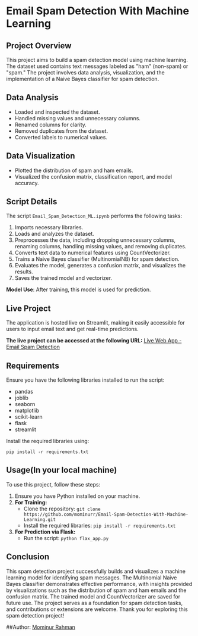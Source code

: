 # Email Spam Detection With Machine Learning

## Project Overview
This project aims to build a spam detection model using machine learning. The dataset used contains text messages labeled as "ham" (non-spam) or "spam." The project involves data analysis, visualization, and the implementation of a Naive Bayes classifier for spam detection.

## Data Analysis
- Loaded and inspected the dataset.
- Handled missing values and unnecessary columns.
- Renamed columns for clarity.
- Removed duplicates from the dataset.
- Converted labels to numerical values.

## Data Visualization
- Plotted the distribution of spam and ham emails.
- Visualized the confusion matrix, classification report, and model accuracy.

## Script Details
The script `Email_Spam_Detection_ML.ipynb` performs the following tasks:
1. Imports necessary libraries.
2. Loads and analyzes the dataset.
3. Preprocesses the data, including dropping unnecessary columns, renaming columns, handling missing values, and removing duplicates.
4. Converts text data to numerical features using CountVectorizer.
5. Trains a Naive Bayes classifier (MultinomialNB) for spam detection.
6. Evaluates the model, generates a confusion matrix, and visualizes the results.
7. Saves the trained model and vectorizer.



**Model Use**: After training, this model is used for prediction.

## Live Project
The application is hosted live on Streamlit, making it easily accessible for users to input email text and get real-time predictions.

**The live project can be accessed at the following URL:** [Live Web App - Email Spam Detection](https://email-spam-detections.streamlit.app)

## Requirements
Ensure you have the following libraries installed to run the script:

- pandas
- joblib
- seaborn
- matplotlib
- scikit-learn
- flask
- streamlit

Install the required libraries using:

    pip install -r requirements.txt
    
## Usage(In your local machine)
To use this project, follow these steps:
1. Ensure you have Python installed on your machine.
2. **For Training:**
   - Clone the repository: `git clone https://github.com/mominurr/Email-Spam-Detection-With-Machine-Learning.git`
   - Install the required libraries: `pip install -r requirements.txt`
3. **For Prediction via Flask:**
   - Run the script: `python flax_app.py`

## Conclusion
This spam detection project successfully builds and visualizes a machine learning model for identifying spam messages. The Multinomial Naive Bayes classifier demonstrates effective performance, with insights provided by visualizations such as the distribution of spam and ham emails and the confusion matrix. The trained model and CountVectorizer are saved for future use. The project serves as a foundation for spam detection tasks, and contributions or extensions are welcome. Thank you for exploring this spam detection project!

##Author:
[Mominur Rahman](https://github.com/mominurr)
